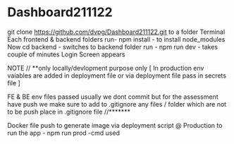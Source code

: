 # Dashboard211122

git clone https://github.com/dvpg/Dashboard211122.git to a folder
Terminal 
   Each frontend & backend folders run- npm install - to install node_modules
   Now cd backend - switches to backend folder run - npm run dev - takes couple of minutes
   Login Screen appears
   

NOTE
// **only locally/devlopment purpose only  [ In production env vaiables are added in deployment file or via deployment file pass in secrets file  ]

FE & BE env files passed usually we dont commit but for the assessment have push we make sure to add to .gitignore
any files / folder  which are not to be push place in .gitignore file
//*******

Docker file push to generate image via deployment script
@ Production to run the app - npm run prod -cmd used


